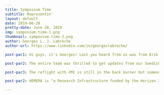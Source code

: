```yaml
---
title: Symposium Time
subtitle: Representin'
layout: default
date: 2019-06-20
pretty-date: June 20, 2019
img: symposium-time-1.png
thumbnail: symposium-time-2.png
author: Georges L. J. Labrèche
author-url: https://www.linkedin.com/in/georgeslabreche/

post-par1: Hi guys, it's Georges! Last you heard from us was from Erik as they were prepping to present our experiment at the 24th ESA Symposium on European Rocket and Balloon Programmes and related Research.

post-par2: The entire team was thrilled to get updates from our Swedish delegates Erik, Emil, and Gustav as they attended the symposium and got to meet a whole bunch of interesting peeps. Thank you so much to the organizers but a special thank you to our sponsors the European Space Agency (ESA) and the Swedish National Space Agency (SNSA) for making it possible for our Swedes to attend.

post-par3: The reflight with FMI is still in the back burner but someone at the Symposium also suggested that maybe we could also be able to fly on the HEMERA H2020, will we apply?!

post-par2: HEMERA is "a Research Infrastructure funded by the Horizon 2020 framework Programme of the European Union which integrates a large starting community in the field of tropospheric and stratospheric balloon-borne research, to make existing balloon facilities available to all scientific teams in the European Union, Canada and associated countries." 

---
```

